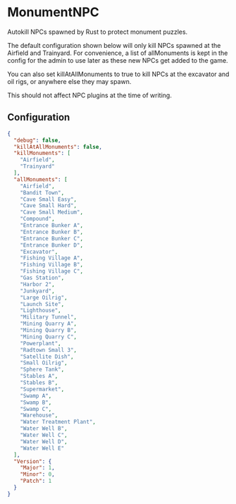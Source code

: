 # MonumentNPC
Autokill NPCs spawned by Rust to protect monument puzzles.

The default configuration shown below will only kill NPCs spawned at the Airfield and Trainyard.  For convenience, a list of allMonuments is kept in the config for the admin to use later as these new NPCs get added to the game.

You can also set killAtAllMonuments to true to kill NPCs at the excavator and oil rigs, or anywhere else they may spawn.

This should not affect NPC plugins at the time of writing.

## Configuration
```json
{
  "debug": false,
  "killAtAllMonuments": false,
  "killMonuments": [
    "Airfield",
    "Trainyard"
  ],
  "allMonuments": [
    "Airfield",
    "Bandit Town",
    "Cave Small Easy",
    "Cave Small Hard",
    "Cave Small Medium",
    "Compound",
    "Entrance Bunker A",
    "Entrance Bunker B",
    "Entrance Bunker C",
    "Entrance Bunker D",
    "Excavator",
    "Fishing Village A",
    "Fishing Village B",
    "Fishing Village C",
    "Gas Station",
    "Harbor 2",
    "Junkyard",
    "Large Oilrig",
    "Launch Site",
    "Lighthouse",
    "Military Tunnel",
    "Mining Quarry A",
    "Mining Quarry B",
    "Mining Quarry C",
    "Powerplant",
    "Radtown Small 3",
    "Satellite Dish",
    "Small Oilrig",
    "Sphere Tank",
    "Stables A",
    "Stables B",
    "Supermarket",
    "Swamp A",
    "Swamp B",
    "Swamp C",
    "Warehouse",
    "Water Treatment Plant",
    "Water Well B",
    "Water Well C",
    "Water Well D",
    "Water Well E"
  ],
  "Version": {
    "Major": 1,
    "Minor": 0,
    "Patch": 1
  }
}
```
